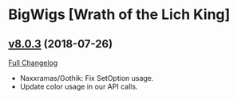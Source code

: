 # BigWigs [Wrath of the Lich King]

## [v8.0.3](https://github.com/BigWigsMods/BigWigs_WrathOfTheLichKing/tree/v8.0.3) (2018-07-26)
[Full Changelog](https://github.com/BigWigsMods/BigWigs_WrathOfTheLichKing/compare/v8.0.2...v8.0.3)

- Naxxramas/Gothik: Fix SetOption usage.  
- Update color usage in our API calls.  
